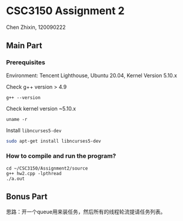 # CSC3150 Assignment 2
Chen Zhixin, 120090222

## Main Part

### Prerequisites 

Environment: Tencent Lighthouse, Ubuntu 20.04, Kernel Version 5.10.x

Check g++ version > 4.9  
```
g++ --version
```
Check kernel version ~5.10.x
```
uname -r
```
Install `libncurses5-dev`
```bash
sudo apt-get install libncurses5-dev
```

### How to compile and run the program?

```
cd ~/CSC3150/Assignment2/source
g++ hw2.cpp -lpthread
./a.out
```

## Bonus Part

思路：开一个queue用来装任务，然后所有的线程轮流提请任务列表。